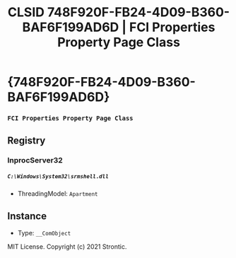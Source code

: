 ﻿---
title: "CLSID 748F920F-FB24-4D09-B360-BAF6F199AD6D | FCI Properties Property Page Class"
excerpt: What is COM-Object CLSID 748F920F-FB24-4D09-B360-BAF6F199AD6D?
---

# {748F920F-FB24-4D09-B360-BAF6F199AD6D}

### `FCI Properties Property Page Class`

## Registry


### InprocServer32

##### `C:\Windows\System32\srmshell.dll`
* ThreadingModel: `Apartment`

## Instance

* Type: `__ComObject`

MIT License. Copyright (c) 2021 Strontic.


